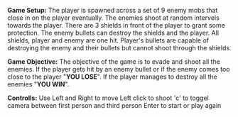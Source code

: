  **Game Setup:**
The player is spawned across  a set of 9 enemy mobs that close in on the player eventually. The enemies shoot at random intervels towards the player. 
There are 3 shields in front of the player to grant some protection. The enemy bullets can destroy the shields and the player.
All shields, player and enemy are one hit. Player's bullets are capable of destroying the enemy and their bullets but cannot shoot through the shields.

**Game Objective:**
The objective of the game is to evade and shoot all the enemies. 
If the player gets hit by an enemy bullet or if the enemy comes too close to the player "**YOU LOSE**".
If the player manages to destroy all the enemies "**YOU WIN**".


**Controlls:** 
Use Left and Right to move
Left click to shoot
'c' to toggel camera between first person and third person
Enter to start or play again
